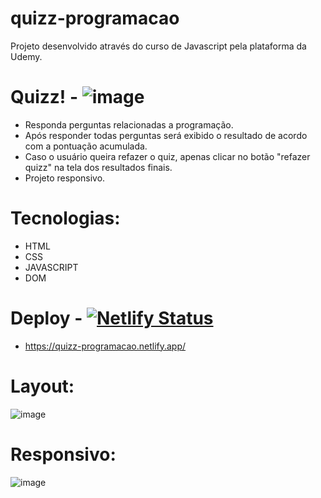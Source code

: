 # quizz-programacao
Projeto desenvolvido através do curso de Javascript pela plataforma da Udemy.

# Quizz! - ![image](https://img.shields.io/badge/-concluido-green)

- Responda perguntas relacionadas a programação. 
- Após responder todas perguntas será exibido o resultado de acordo com a pontuação acumulada.
- Caso o usuário queira refazer o quiz, apenas clicar no botão "refazer quizz" na tela dos resultados finais.
- Projeto responsivo.

# Tecnologias:
- HTML
- CSS 
- JAVASCRIPT
- DOM

# Deploy - [![Netlify Status](https://api.netlify.com/api/v1/badges/14427f7b-7213-4416-9bf1-8613e18b11f1/deploy-status)](https://app.netlify.com/sites/quizz-programacao/deploys)
- https://quizz-programacao.netlify.app/


# Layout: 

![image](https://user-images.githubusercontent.com/100312812/208806792-797f4e1e-855d-4350-8427-93eae7f94933.png)

# Responsivo: 

![image](https://user-images.githubusercontent.com/100312812/208807065-ce380673-70fd-4c0a-8bb6-c3f2e31c4af4.png)


